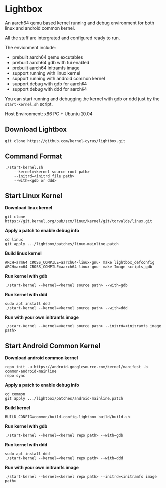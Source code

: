 Lightbox
=============================

An aarch64 qemu based kernel running and debug environment for both linux and android common kernel.

All the stuff are intergrated and configured ready to run.

The envionment include:
- prebuilt aarch64 qemu excutables
- prebuilt aarch64 gdb with tui enabled
- prebuilt aarch64 initramfs image
- support running with linux kernel
- support running with android common kernel
- support debug with gdb for aarch64
- support debug with ddd for aarch64

You can start running and debugging the kernel with gdb or ddd just by the `start-kernel.sh` script.

Host Environment: x86 PC + Ubuntu 20.04

Download Lightbox
-----------------------------
```
git clone https://github.com/kernel-cyrus/lightbox.git
```
Command Format
-----------------------------
```
./start-kernel.sh
    --kernel=<kernel source root path>
    --initrd=<initrd file path>
    --with=<gdb or ddd>
```
Start Linux Kernel
-----------------------------

**Download linux kernel**
```
git clone https://git.kernel.org/pub/scm/linux/kernel/git/torvalds/linux.git
```
**Apply a patch to enable debug info**
```
cd linux
git apply .../lightbox/patches/linux-mainline.patch
```
**Build linux kernel**
```
ARCH=arm64 CROSS_COMPILE=aarch64-linux-gnu- make lightbox_defconfig
ARCH=arm64 CROSS_COMPILE=aarch64-linux-gnu- make Image scripts_gdb
```
**Run kernel with gdb**
```
./start-kernel --kernel=<kernel source path> --with=gdb
```
**Run kernel with ddd**
```
sudo apt install ddd
./start-kernel --kernel=<kernel source path> --with=ddd
```
**Run with your own initramfs image**
```
./start-kernel --kernel=<kernel source path> --initrd=<initramfs image path>
```
Start Android Common Kernel
-----------------------------

**Download android common kernel**
```
repo init -u https://android.googlesource.com/kernel/manifest -b common-android-mainline
repo sync
```
**Apply a patch to enable debug info**
```
cd common
git apply .../lightbox/patches/android-mainline.patch
```
**Build kernel**
```
BUILD_CONFIG=common/build.config.lightbox build/build.sh
```
**Run kernel with gdb**
```
./start-kernel --kernel=<kernel repo path> --with=gdb
```
**Run kernel with ddd**
```
sudo apt install ddd
./start-kernel --kernel=<kernel repo path> --with=ddd
```
**Run with your own initramfs image**
```
./start-kernel --kernel=<kernel repo path> --initrd=<initramfs image path>
```
